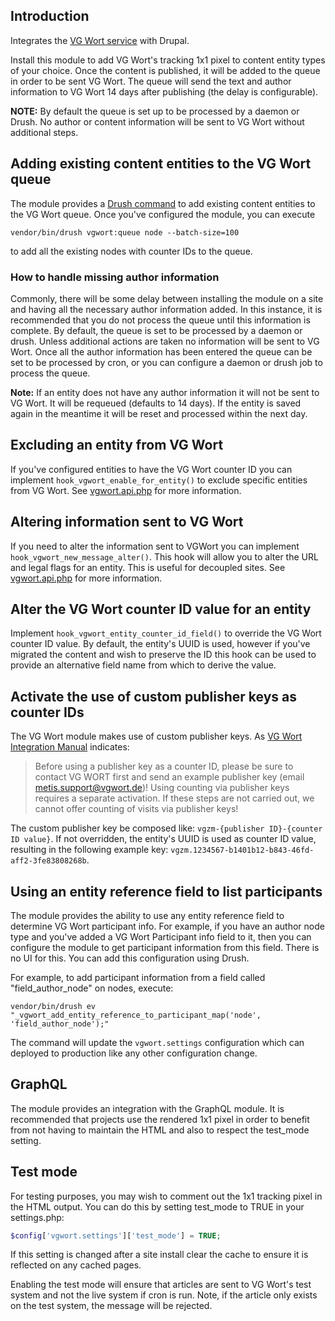 ## Introduction
Integrates the [VG Wort service](https://tom.vgwort.de/portal/index) with Drupal.

Install this module to add VG Wort's tracking 1x1 pixel to content entity types
of your choice. Once the content is published, it will be added to the queue in
order to be sent VG Wort. The queue will send the text and author information to
VG  Wort 14 days after publishing (the delay is configurable).

**NOTE:** By default the queue is set up to be processed by a daemon or Drush.
No author or content information will be sent to VG Wort without additional
steps.

## Adding existing content entities to the VG Wort queue
The module provides a [Drush command](https://www.drush.org/latest/) to add
existing content entities to the VG Wort queue. Once you've configured the
module, you can execute
```shell
vendor/bin/drush vgwort:queue node --batch-size=100
```
to add all the existing nodes with counter IDs to the queue.

### How to handle missing author information
Commonly, there will be some delay between installing the module on a site and
having all the necessary author information added. In this instance, it is
recommended that you do not process the queue until this information is
complete. By default, the queue is set to be processed by a daemon or drush.
Unless additional actions are taken no information will be sent to VG Wort. Once
all the author information has been entered the queue can be set to be processed
by cron, or you can configure a daemon or drush job to process the queue.

**Note:** If an entity does not have any author information it will not be sent
to VG Wort. It will be requeued (defaults to 14 days). If the entity is saved
again in the meantime it will be reset and processed within the next day.

## Excluding an entity from VG Wort
If you've configured entities to have the VG Wort counter ID you can implement
`hook_vgwort_enable_for_entity()` to exclude specific entities from VG Wort.
See [vgwort.api.php](vgwort.api.php) for more information.

## Altering information sent to VG Wort
If you need to alter the information sent to VGWort you can implement
`hook_vgwort_new_message_alter()`. This hook will allow you to alter the URL and
legal flags for an entity. This is useful for decoupled sites. See
[vgwort.api.php](vgwort.api.php) for more information.

## Alter the VG Wort counter ID value for an entity
Implement `hook_vgwort_entity_counter_id_field()` to override the VG Wort
counter ID value. By default, the entity's UUID is used, however if you've
migrated the content and wish to preserve the ID this hook can be used to
provide an alternative field name from which to derive the value.

## Activate the use of custom publisher keys as counter IDs
The VG Wort module makes use of custom publisher keys. As 
[VG Wort Integration Manual](https://tom.vgwort.de/Documents/pdfs/dokumentation/metis/DOC_Verlagsmeldung_REST_EN.pdf)
indicates:
> Before using a publisher key as a counter ID, please be sure to contact
> VG WORT first and send an example publisher key
> (email metis.support@vgwort.de)! Using counting via publisher keys requires a
> separate activation. If these steps are not carried out, we cannot offer
> counting of visits via publisher keys!

The custom publisher key be composed like:
`vgzm-{publisher ID}-{counter ID value}`.
If not overridden, the entity's UUID is used as counter ID value, resulting in
the following example key:
`vgzm.1234567-b1401b12-b843-46fd-aff2-3fe83808268b`.

## Using an entity reference field to list participants
The module provides the ability to use any entity reference field to determine
VG Wort participant info. For example, if you have an author node type and
you've added a VG Wort Participant info field to it, then you can configure the
module to get participant information from this field. There is no UI for this.
You can add this configuration using Drush.

For example, to add participant information from a field called
"field_author_node" on nodes, execute:
```shell
vendor/bin/drush ev "_vgwort_add_entity_reference_to_participant_map('node', 'field_author_node');"
```
The command will update the `vgwort.settings` configuration which can deployed
to production like any other configuration change.

## GraphQL
The module provides an integration with the GraphQL module. It is recommended
that projects use the rendered 1x1 pixel in order to benefit from not having to
maintain the HTML and also to respect the test_mode setting.

## Test mode
For testing purposes, you may wish to comment out the 1x1 tracking pixel in the
HTML output. You can do this by setting test_mode to TRUE in your settings.php:

```php
$config['vgwort.settings']['test_mode'] = TRUE;
```

If this setting is changed after a site install clear the cache to ensure it is
reflected on any cached pages.

Enabling the test mode will ensure that articles are sent to VG Wort's test
system and not the live system if cron is run. Note, if the article only exists
on the test system, the message will be rejected.
